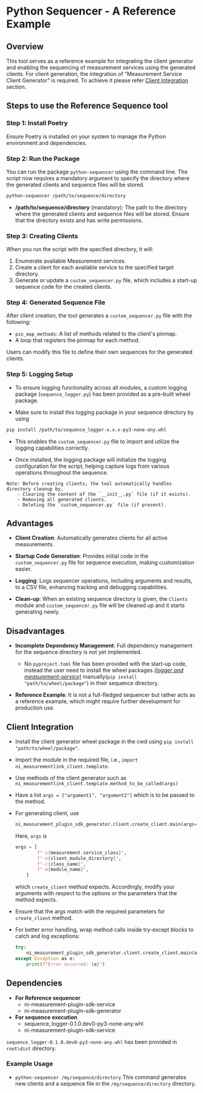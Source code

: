 # Python Sequencer - A Reference Example

## Overview

This tool serves as a reference example for integrating the client generator and enabling the sequencing of measurement services using the generated clients. For client generation, the integration of "Measurement Service Client Generator" is required. To achieve it please refer [Client Integration](#client-integration) section.

## Steps to use the Reference Sequence tool

### Step 1: Install Poetry

Ensure Poetry is installed on your system to manage the Python environment and dependencies.

### Step 2: Run the Package

You can run the package `python-sequencer` using the command line. The script now requires a mandatory argument to specify the directory where the generated clients and sequence files will be stored.

```bash
python-sequencer /path/to/sequence/directory
```

- **/path/to/sequence/directory** (mandatory): The path to the directory where the generated clients and sequence files will be stored. Ensure that the directory exists and has write permissions.

### Step 3: Creating Clients

When you run the script with the specified directory, it will:

1. Enumerate available Measurement services.
2. Create a client for each available service to the specified target directory.
3. Generate or update a `custom_sequencer.py` file, which includes a start-up sequence code for the created clients.

### Step 4: Generated Sequence File

After client creation, the tool generates a `custom_sequencer.py` file with the following:

- `pin_map_methods`: A list of methods related to the client's pinmap.
- A loop that registers the pinmap for each method.
  
Users can modify this file to define their own sequences for the generated clients.

### Step 5: Logging Setup

- To ensure logging functionality across all modules, a custom logging package (`sequence_logger.py`) has been provided as a pre-built wheel package.

- Make sure to install this logging package in your sequence directory by using

 ```bash
 pip install /path/to/sequence_logger-x.x.x-py3-none-any.whl
 ```

- This enables the `custom_sequencer.py` file to import and utilize the logging capabilities correctly.

- Once installed, the logging package will initialize the logging configuration for the script, helping capture logs from various operations throughout the sequence.

```text
Note: Before creating clients, the tool automatically handles directory cleanup by,
    - Clearing the content of the `__init__.py` file (if it exists).
    - Removing all generated clients.
    - Deleting the `custom_sequencer.py` file (if present).
```

## Advantages

- **Client Creation**: Automatically generates clients for all active measurements.

- **Startup Code Generation**: Provides initial code in the `custom_sequencer.py` file for sequence execution, making customization easier.

- **Logging**: Logs sequencer operations, including arguments and results, to a CSV file, enhancing tracking and debugging capabilities.

- **Clean-up**: When an existing sequence directory is given, the `Clients` module and `custom_sequencer.py` file will be cleaned up and it starts generating newly.

## Disadvantages

- **Incomplete Dependency Management**: Full dependency management for the sequence directory is not yet implemented.
  - No `pyproject.toml` file has been provided with the start-up code, instead the user need to install the wheel packages *[(logger and measurement-service)](#dependencies)* manually(`pip install "path/to/wheel/package"`) in their sequence directory.

- **Reference Example**: It is not a full-fledged sequencer but rather acts as a reference example, which might require further development for production use.

## Client Integration

- Install the client generator wheel package in the cwd using `pip install "path/to/wheel/package"`.
- Import the module in the required file, i.e., `import ni_measurementlink_client.template`.
- Use methods of the client generator such as `ni_measurementlink_client.template.method_to_be_called(args)`
- Have a list  `args = ["argument1", "argument2"]` which is to be passed to the method.
- For generating client, use

    ```python
    ni_measurement_plugin_sdk_generator.client.create_client.main(args=args)
    ```

    Here, `args` is  

    ```python
    args = [
            f"-s{measurement.service_class}",
            f"-o{client_module_directory}",
            f"-c{class_name}",
            f"-m{module_name}",
        ]
    ```

    which `create_client` method expects.
    Accordingly, modify your arguments with respect to the options or the parameters that the method expects.
- Ensure that the args match with the required parameters for `create_client` method.
- For better error handling, wrap method calls inside try-except blocks to catch and log exceptions:

    ```python
    try:
        ni_measurement_plugin_sdk_generator.client.create_client.main(args=args)
    except Exception as e:
        print(f"Error occurred: {e}")
    ```

## Dependencies

- **For Reference sequencer**
  - ni-measurement-plugin-sdk-service
  - ni-measurement-plugin-sdk-generator
- **For sequence execution**
  - sequence_logger-0.1.0.dev0-py3-none-any.whl
  - ni-measurement-plugin-sdk-service

`sequence_logger-0.1.0.dev0-py3-none-any.whl` has been provided in `root\dist` directory.

### Example Usage

- `python-sequencer /my/sequence/directory`
    This command generates new clients and a sequence file in the `/my/sequence/directory` directory.
